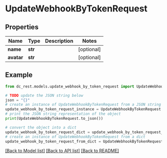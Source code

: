 # UpdateWebhookByTokenRequest


## Properties

Name | Type | Description | Notes
------------ | ------------- | ------------- | -------------
**name** | **str** |  | [optional] 
**avatar** | **str** |  | [optional] 

## Example

```python
from dc_rest.models.update_webhook_by_token_request import UpdateWebhookByTokenRequest

# TODO update the JSON string below
json = "{}"
# create an instance of UpdateWebhookByTokenRequest from a JSON string
update_webhook_by_token_request_instance = UpdateWebhookByTokenRequest.from_json(json)
# print the JSON string representation of the object
print(UpdateWebhookByTokenRequest.to_json())

# convert the object into a dict
update_webhook_by_token_request_dict = update_webhook_by_token_request_instance.to_dict()
# create an instance of UpdateWebhookByTokenRequest from a dict
update_webhook_by_token_request_from_dict = UpdateWebhookByTokenRequest.from_dict(update_webhook_by_token_request_dict)
```
[[Back to Model list]](../README.md#documentation-for-models) [[Back to API list]](../README.md#documentation-for-api-endpoints) [[Back to README]](../README.md)


